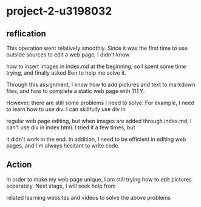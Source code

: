 # project-2-u3198032

## reflication

This operation went relatively smoothly. Since it was the first time to use outside sources to edit a web page, I didn't know 

how to insert images in index.md at the beginning, so I spent some time trying, and finally asked Ben to help me solve it. 

Through this assignment, I know how to add pictures and text to markdown files, and how to complete a static web page with 11TY. 
 
However, there are still some problems I need to solve. For example, I need to learn how to use div. I can skillfully use div in 

regular web page editing, but when images are added through index.md, I can't use div in index.html. I tried it a few times, but 

it didn't work in the end. In addition, I need to be efficient in editing web pages, and I'm always hesitant to write code.

## Action

In order to make my web page unique, I am still trying how to edit pictures separately. Next stage, I will seek help from 

related learning websites and videos to solve the above problems